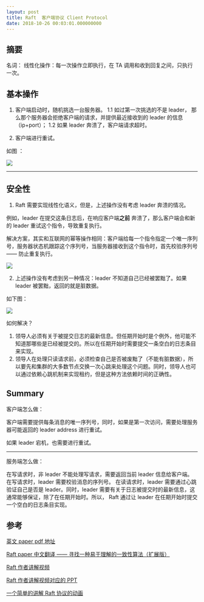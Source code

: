 ```yaml
---
layout: post
title: Raft  客户端协议 Client Protocol
date: 2018-10-26 00:03:01.000000000
---
```

## 摘要

名词：
线性化操作：每一次操作立即执行，在 TA 调用和收到回复之间，只执行一次。

## 基本操作

1. 客户端启动时，随机挑选一台服务器。
   1.1 如过第一次挑选的不是 leader， 那么那个服务器会拒绝客户端的请求，并提供最近接收到的 leader 的信息（ip+port）；
    1.2 如果 leader 奔溃了，客户端请求超时。
   
2. 客户端进行重试。

如图 ：

![](https://upload-images.jianshu.io/upload_images/4236553-0840e29122537393.png?imageMogr2/auto-orient/strip%7CimageView2/2/w/1240)

***

## 安全性

1.  Raft 需要实现线性化语义，但是，上述操作没有考虑 leader 奔溃的情况。

例如，leader 在提交这条日志后，在响应客户端**之前** 奔溃了，那么客户端会和新的 leader 重试这个指令，导致重复执行。

解决方案，其实和互联网的幂等操作相同：客户端给每一个指令指定一个唯一序列号，服务器状态机跟踪这个序列号，当服务器接收到这个指令时，首先校验序列号 —— 防止重复执行。

![](https://upload-images.jianshu.io/upload_images/4236553-87cbd02b8f580397.png?imageMogr2/auto-orient/strip%7CimageView2/2/w/1240)

2. 上述操作没有考虑到另一种情况：leader 不知道自己已经被罢黜了。如果 leader 被罢黜，返回的就是脏数据。

如下图：

![](https://upload-images.jianshu.io/upload_images/4236553-ac73b3ef634e8d7b.png?imageMogr2/auto-orient/strip%7CimageView2/2/w/1240)

如何解决？
1. 领导人必须有关于被提交日志的最新信息。但任期开始时是个例外，他可能不知道那哪些是已经被提交的。所以在任期开始时需要提交一条空白的日志条目来实现。
2. 领导人在处理只读请求前，必须检查自己是否被废黜了（不能有脏数据），所以要先和集群的大多数节点交换一次心跳来处理这个问题。同时，领导人也可以通过依赖心跳机制来实现租约，但是这种方法依赖时间的正确性。

## Summary 

客户端怎么做：

客户端需要提供每条消息的唯一序列号，同时，如果是第一次访问，需要处理服务器可能返回的 leader  address 进行重试。

如果 leader 宕机，也需要进行重试。

***

服务端怎么做：

在写请求时，非 leader 不能处理写请求，需要返回当前 leader 信息给客户端。
在写请求时，leader 需要校验消息的序列号。
在读请求时，leader  需要通过心跳验证自己是否是 leader。同时，leader 需要有关于日志被提交时的最新信息，这通常能够保证，除了在任期开始时。所以， Raft 通过让 leader 在任期开始时提交一个空白的日志条目实现。

## 参考 
[英文 paper  pdf 地址](https://ramcloud.atlassian.net/wiki/download/attachments/6586375/raft.pdf)

[Raft paper 中文翻译 —— 寻找一种易于理解的一致性算法（扩展版）](https://github.com/maemual/raft-zh_cn/blob/master/raft-zh_cn.md)

[Raft 作者讲解视频](https://www.youtube.com/watch?v=YbZ3zDzDnrw&feature=youtu.be)

[Raft 作者讲解视频对应的 PPT](http://www2.cs.uh.edu/~paris/6360/PowerPoint/Raft.ppt)

[一个简单的讲解 Raft 协议的动画](http://thesecretlivesofdata.com/raft/)
